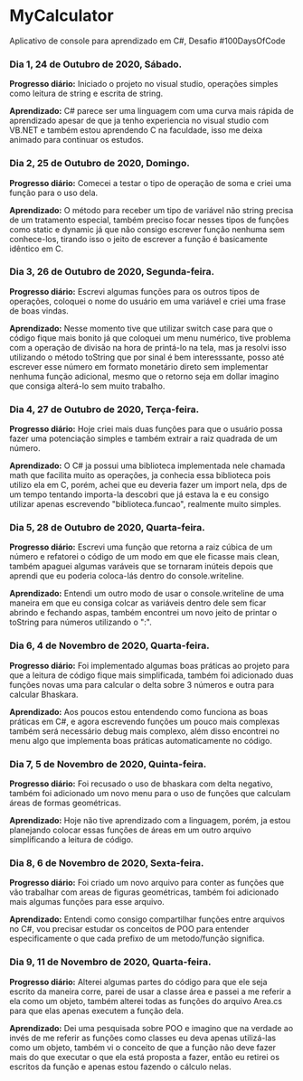 # MyCalculator
Aplicativo de console para aprendizado em C#, Desafio #100DaysOfCode

### Dia 1, 24 de Outubro de 2020, Sábado.

**Progresso diário:** Iniciado o projeto no visual studio, operações simples como leitura de string e escrita de string.

**Aprendizado:** C# parece ser uma linguagem com uma curva mais rápida de aprendizado apesar de que ja tenho experiencia no visual studio com VB.NET e também estou aprendendo C na faculdade, isso me deixa animado para continuar os estudos.

### Dia 2, 25 de Outubro de 2020, Domingo.

**Progresso diário:** Comecei a testar o tipo de operação de soma e criei uma função para o uso dela.

**Aprendizado:** O método para receber um tipo de variável não string precisa de um tratamento especial, também preciso focar nesses tipos de funções como static e dynamic já que não consigo escrever função nenhuma sem conhece-los, tirando isso o jeito de escrever a função é basicamente idêntico em C.

### Dia 3, 26 de Outubro de 2020, Segunda-feira.

**Progresso diário:** Escrevi algumas funções para os outros tipos de operações, coloquei o nome do usuário em uma variável e criei uma frase de boas vindas.

**Aprendizado:** Nesse momento tive que utilizar switch case para que o código fique mais bonito já que coloquei um menu numérico, tive problema com a operação de divisão na hora de printá-lo na tela, mas ja resolvi isso utilizando o método toString que por sinal é bem interesssante, posso até escrever esse número em formato monetário direto sem implementar nenhuma função adicional, mesmo que o retorno seja em dollar imagino que consiga alterá-lo sem muito trabalho.

### Dia 4, 27 de Outubro de 2020, Terça-feira.

**Progresso diário:** Hoje criei mais duas funções para que o usuário possa fazer uma potenciação simples e também extrair a raiz quadrada de um número.

**Aprendizado:** O C# ja possui uma biblioteca implementada nele chamada math que facilita muito as operações, ja conhecia essa biblioteca pois utilizo ela em C, porém, achei que eu deveria fazer um import nela, dps de um tempo tentando importa-la descobri que já estava la e eu consigo utilizar apenas escrevendo "biblioteca.funcao", realmente muito simples.

### Dia 5, 28 de Outubro de 2020, Quarta-feira.

**Progresso diário:** Escrevi uma função que retorna a raiz cúbica de um número e refatorei o código de um modo em que ele ficasse mais clean, também apaguei algumas varáveis que se tornaram inúteis depois que aprendi que eu poderia coloca-lás dentro do console.writeline.

**Aprendizado:** Entendi um outro modo de usar o console.writeline de uma maneira em que eu consiga colcar as variáveis dentro dele sem ficar abrindo e fechando aspas, também encontrei um novo jeito de printar o toString para números utilizando o ":".

### Dia 6, 4 de Novembro de 2020, Quarta-feira.

**Progresso diário:** Foi implementado algumas boas práticas ao projeto para que a leitura de código fique mais simplificada, também foi adicionado duas funções novas uma para calcular o delta sobre 3 números e outra para calcular Bhaskara.

**Aprendizado:** Aos poucos estou entendendo como funciona as boas práticas em C#, e agora escrevendo funções um pouco mais complexas também será necessário debug mais complexo, além disso encontrei no menu algo que implementa boas práticas automaticamente no código.

### Dia 7, 5 de Novembro de 2020, Quinta-feira.

**Progresso diário:** Foi recusado o uso de bhaskara com delta negativo, também foi adicionado um novo menu para o uso de funções que calculam áreas de formas geométricas.

**Aprendizado:** Hoje não tive aprendizado com a linguagem, porém, ja estou planejando colocar essas funções de áreas em um outro arquivo simplificando a leitura de código.

### Dia 8, 6 de Novembro de 2020, Sexta-feira.

**Progresso diário:** Foi criado um novo arquivo para conter as funções que vão trabalhar com areas de figuras geométricas, também foi adicionado mais algumas funções para esse arquivo.

**Aprendizado:** Entendi como consigo compartilhar funções entre arquivos no C#, vou precisar estudar os conceitos de POO para entender especificamente o que cada prefixo de um metodo/função significa.

### Dia 9, 11 de Novembro de 2020, Quarta-feira.

**Progresso diário:** Alterei algumas partes do código para que ele seja escrito da maneira corre, parei de usar a classe área e passei a me referir a ela como um objeto, também alterei todas as funções do arquivo Area.cs para que elas apenas executem a função dela.

**Aprendizado:** Dei uma pesquisada sobre POO e imagino que na verdade ao invés de me referir as funções como classes eu deva apenas utilizá-las como um objeto, também vi o conceito de que a função não deve fazer mais do que executar o que ela está proposta a fazer, então eu retirei os escritos da função e apenas estou fazendo o cálculo nelas.

